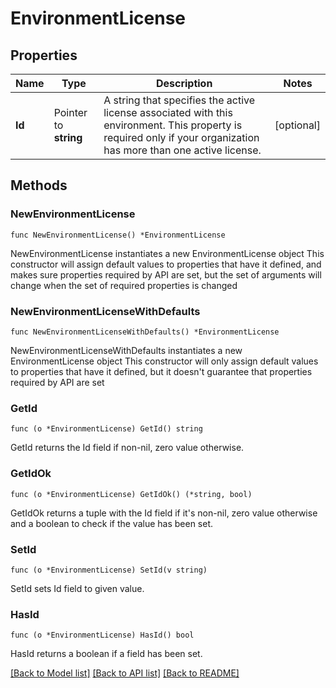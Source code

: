 # EnvironmentLicense

## Properties

Name | Type | Description | Notes
------------ | ------------- | ------------- | -------------
**Id** | Pointer to **string** | A string that specifies the active license associated with this environment. This property is required only if your organization has more than one active license. | [optional] 

## Methods

### NewEnvironmentLicense

`func NewEnvironmentLicense() *EnvironmentLicense`

NewEnvironmentLicense instantiates a new EnvironmentLicense object
This constructor will assign default values to properties that have it defined,
and makes sure properties required by API are set, but the set of arguments
will change when the set of required properties is changed

### NewEnvironmentLicenseWithDefaults

`func NewEnvironmentLicenseWithDefaults() *EnvironmentLicense`

NewEnvironmentLicenseWithDefaults instantiates a new EnvironmentLicense object
This constructor will only assign default values to properties that have it defined,
but it doesn't guarantee that properties required by API are set

### GetId

`func (o *EnvironmentLicense) GetId() string`

GetId returns the Id field if non-nil, zero value otherwise.

### GetIdOk

`func (o *EnvironmentLicense) GetIdOk() (*string, bool)`

GetIdOk returns a tuple with the Id field if it's non-nil, zero value otherwise
and a boolean to check if the value has been set.

### SetId

`func (o *EnvironmentLicense) SetId(v string)`

SetId sets Id field to given value.

### HasId

`func (o *EnvironmentLicense) HasId() bool`

HasId returns a boolean if a field has been set.


[[Back to Model list]](../README.md#documentation-for-models) [[Back to API list]](../README.md#documentation-for-api-endpoints) [[Back to README]](../README.md)


